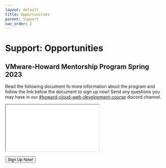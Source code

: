 ```yaml
---
layout: default
title: Opportunities
parent: Support
nav_order: 2
---
```


# Support: Opportunities

## VMware-Howard Mentorship Program Spring 2023 
Read the following document fo more information about the program and follow the link below the document to sign up now! Send any questions you may have in our <a href = "https://discord.gg/dBpHwYwsXf" target = "_blank">#howard-cloud-web-development-course</a> discord channel.

<a href = "CloudWebDevelopment/Howard-Mentorship-Spring-2023.pdf" target="_blank"><object data="Howard-Mentorship-Spring-2023.pdf" type="application/pdf" width="700px" style = "width:700px">
        <iframe  src = "Howard-Mentorship-Spring-2023.pdf"></iframe>
    </object></a>

<a href = "https://forms.office.com/Pages/ResponsePage.aspx?id=yjiRs-48Skuk1s2D2d1i8N5sKLL8vjJOvcPLW7OicRZUQUZMODVLQ1pQNkIzUVI4VFA3R1hPSEU3OC4u" target="_blank"><button>Sign Up Now!</button></a>
